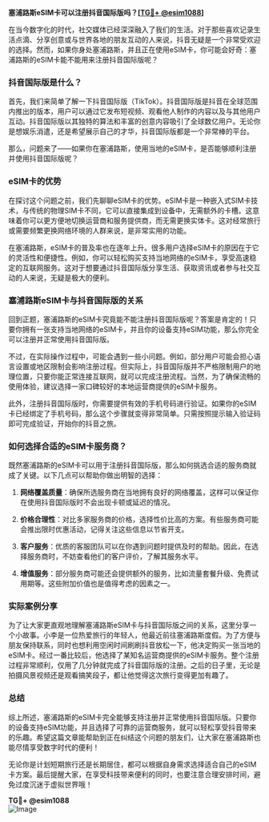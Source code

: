 **塞浦路斯eSIM卡可以注册抖音国际版吗？[[TG💪+ @esim1088](https://t.me/s/esim1088)]**

在当今数字化的时代，社交媒体已经深深融入了我们的生活。对于那些喜欢记录生活点滴、分享创意或与世界各地的朋友互动的人来说，抖音无疑是一个非常受欢迎的选择。然而，如果你身处塞浦路斯，并且正在使用eSIM卡，你可能会好奇：塞浦路斯的eSIM卡能不能用来注册抖音国际版呢？

### 抖音国际版是什么？

首先，我们来简单了解一下抖音国际版（TikTok）。抖音国际版是抖音在全球范围内推出的版本，用户可以通过它发布短视频、观看他人制作的内容以及与其他用户互动。抖音国际版以其独特的算法和丰富的创意内容吸引了全球数亿用户。无论你是想娱乐消遣，还是希望展示自己的才华，抖音国际版都是一个非常棒的平台。

那么，问题来了——如果你在塞浦路斯，使用当地的eSIM卡，是否能够顺利注册并使用抖音国际版呢？

### eSIM卡的优势

在探讨这个问题之前，我们先聊聊eSIM卡的优势。eSIM卡是一种嵌入式SIM卡技术，与传统的物理SIM卡不同，它可以直接集成到设备中，无需额外的卡槽。这意味着你可以更方便地切换运营商和服务提供商，而无需更换实体卡。这对经常旅行或需要频繁更换网络环境的人群来说，是非常实用的功能。

在塞浦路斯，eSIM卡的普及率也在逐年上升。很多用户选择eSIM卡的原因在于它的灵活性和便捷性。例如，你可以轻松购买支持当地网络的eSIM卡，享受高速稳定的互联网服务。这对于想要通过抖音国际版分享生活、获取资讯或者参与社交互动的人来说，无疑是极大的便利。

### 塞浦路斯eSIM卡与抖音国际版的关系

回到正题，塞浦路斯的eSIM卡究竟能不能注册抖音国际版呢？答案是肯定的！只要你拥有一张支持当地网络的eSIM卡，并且你的设备支持eSIM功能，那么你完全可以注册并正常使用抖音国际版。

不过，在实际操作过程中，可能会遇到一些小问题。例如，部分用户可能会担心语言设置或地区限制会影响注册过程。但实际上，抖音国际版并不严格限制用户的地理位置，只要你能正常连接互联网，就可以完成注册流程。当然，为了确保流畅的使用体验，建议选择一家口碑较好的本地运营商提供的eSIM卡服务。

此外，注册抖音国际版时，你需要提供有效的手机号码进行验证。如果你的eSIM卡已经绑定了手机号码，那么这个步骤就变得非常简单。只需按照提示输入验证码即可完成验证，开始你的抖音之旅。

### 如何选择合适的eSIM卡服务商？

既然塞浦路斯的eSIM卡可以用于注册抖音国际版，那么如何挑选合适的服务商就成了关键。以下几点可以帮助你做出明智的选择：

1. **网络覆盖质量**：确保所选服务商在当地拥有良好的网络覆盖，这样可以保证你在使用抖音国际版时不会出现卡顿或延迟的情况。
   
2. **价格合理性**：对比多家服务商的价格，选择性价比高的方案。有些服务商可能会推出限时优惠活动，记得关注这些信息以节省开支。

3. **客户服务**：优质的客服团队可以在你遇到问题时提供及时的帮助。因此，在选择服务商时，不妨查看他们的客户评价，了解其服务水平。

4. **增值服务**：部分服务商可能还会提供额外的服务，比如流量套餐升级、免费试用期等。这些附加价值也是值得考虑的因素之一。

### 实际案例分享

为了让大家更直观地理解塞浦路斯eSIM卡与抖音国际版之间的关系，这里分享一个小故事。小李是一位热爱旅行的年轻人，他最近前往塞浦路斯度假。为了方便与朋友保持联系，同时也想利用空闲时间刷刷抖音放松一下，他决定购买一张当地的eSIM卡。经过一番比较后，他选择了某知名运营商提供的eSIM卡服务。整个注册过程非常顺利，仅用了几分钟就完成了抖音国际版的注册。之后的日子里，无论是拍摄风景视频还是观看搞笑段子，都让他觉得这次旅行变得更加有趣了。

### 总结

综上所述，塞浦路斯的eSIM卡完全能够支持注册并正常使用抖音国际版。只要你的设备支持eSIM功能，并且选择了可靠的运营商服务，就可以轻松享受抖音带来的乐趣。希望这篇文章能帮助到正在纠结这个问题的朋友们，让大家在塞浦路斯也能尽情享受数字时代的便利！

无论你是计划短期旅行还是长期居住，都可以根据自身需求选择适合自己的eSIM卡方案。最后提醒大家，在享受科技带来便利的同时，也要注意合理安排时间，避免过度沉迷于虚拟世界哦！

**TG💪+ @esim1088**  
![Image](https://i.postimg.cc/4NQfJmqS/Snipaste-2025-05-13-00-14-12.png)